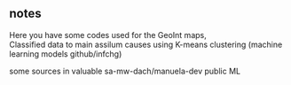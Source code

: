 ##  notes

Here you have some codes used for the GeoInt maps,  
Classified data to main assilum causes using K-means clustering (machine learning models github/infchg)

some sources in valuable  sa-mw-dach/manuela-dev public ML  
 
